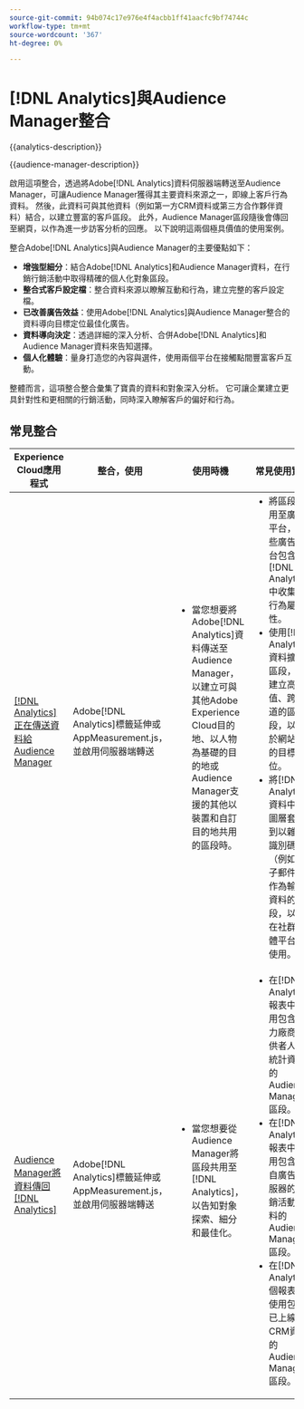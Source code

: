 ```yaml
---
source-git-commit: 94b074c17e976e4f4acbb1ff41aacfc9bf74744c
workflow-type: tm+mt
source-wordcount: '367'
ht-degree: 0%

---
```



# [!DNL Analytics]與Audience Manager整合

{{analytics-description}}

{{audience-manager-description}}

啟用這項整合，透過將Adobe[!DNL Analytics]資料伺服器端轉送至Audience Manager，可讓Audience Manager獲得其主要資料來源之一，即線上客戶行為資料。 然後，此資料可與其他資料（例如第一方CRM資料或第三方合作夥伴資料）結合，以建立豐富的客戶區段。 此外，Audience Manager區段隨後會傳回至網頁，以作為進一步訪客分析的回應。 以下說明這兩個極具價值的使用案例。

整合Adobe[!DNL Analytics]與Audience Manager的主要優點如下：

+ **增強型細分**：結合Adobe[!DNL Analytics]和Audience Manager資料，在行銷行銷活動中取得精確的個人化對象區段。
+ **整合式客戶設定檔**：整合資料來源以瞭解互動和行為，建立完整的客戶設定檔。
+ **已改善廣告效益**：使用Adobe[!DNL Analytics]與Audience Manager整合的資料導向目標定位最佳化廣告。
+ **資料導向決定**：透過詳細的深入分析、合併Adobe[!DNL Analytics]和Audience Manager資料來告知選擇。
+ **個人化體驗**：量身打造您的內容與選件，使用兩個平台在接觸點間豐富客戶互動。

整體而言，這項整合整合彙集了寶貴的資料和對象深入分析。 它可讓企業建立更具針對性和更相關的行銷活動，同時深入瞭解客戶的偏好和行為。

## 常見整合

<table>
    <thead>
        <tr>
            <th>Experience Cloud應用程式</th>
            <th>整合，使用</th>
            <th>使用時機</th>
            <th>常見使用實例</th>
        </tr>
    </thead>
    <tbody>
        <tr>
            <td>
                <a href="/docs/analytics-learn/tutorials/integrations/audience-manager/enable-server-side-forwarding-in-adobe-launch.html" target="_blank" rel="noreferrer">[!DNL Analytics]正在傳送資料給Audience Manager</a>
            </td>
            <td>Adobe[!DNL Analytics]標籤延伸或AppMeasurement.js，並啟用伺服器端轉送</td>
            <td>
                <ul style="margin-top: 0;">
                    <li>當您想要將Adobe[!DNL Analytics]資料傳送至Audience Manager，以建立可與其他Adobe Experience Cloud目的地、以人物為基礎的目的地或Audience Manager支援的其他以裝置和自訂目的地共用的區段時。</li>
                </ul>
            </td>
            <td>
                <ul style="margin-top: 0;">
                    <li>將區段共用至廣告平台，這些廣告平台包含在[!DNL Analytics]中收集的行為屬性。</li>
                    <li>使用[!DNL Analytics]資料擴充區段，以建立高價值、跨管道的區段，以用於網站上的目標定位。</li>
                    <li>將[!DNL Analytics]資料中的圖層套用到以雜湊識別碼（例如電子郵件）作為輸入資料的區段，以便在社群媒體平台中使用。</li>
                </ul>
            </td>
        </tr>        
        <tr>
            <td>
                <a href="https://experienceleague.adobe.com/docs/analytics/integration/audience-analytics/mc-audiences-aam.html" target="_blank" rel="noreferrer">Audience Manager將資料傳回[!DNL Analytics]</a>
            </td>
            <td>Adobe[!DNL Analytics]標籤延伸或AppMeasurement.js，並啟用伺服器端轉送</td>
            <td>
                <ul style="margin-top: 0;">
                    <li>當您想要從Audience Manager將區段共用至[!DNL Analytics]，以告知對象探索、細分和最佳化。</li>
                </ul>
            </td>
            <td>
                <ul style="margin-top: 0;">
                    <li>在[!DNL Analytics]報表中使用包含協力廠商提供者人口統計資料的Audience Manager區段。</li>
                    <li>在[!DNL Analytics]報表中使用包含來自廣告伺服器的行銷活動資料的Audience Manager區段。</li>
                    <li>在[!DNL Analytics]個報表中使用包含已上線CRM資料的Audience Manager區段。</li>
                </ul>
            </td>
        </tr>
    </tbody>
</table>
